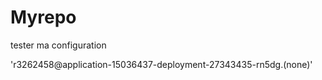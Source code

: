 # Myrepo
tester ma configuration

'r3262458@application-15036437-deployment-27343435-rn5dg.(none)'

